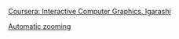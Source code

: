 

[Coursera: Interactive Computer Graphics, Igarashi](https://www.coursera.org/learn/interactive-computer-graphics)

[Automatic zooming](https://nrox.github.io/interactive-computer-graphics/01-automatic-zooming/auto-zoom.html)